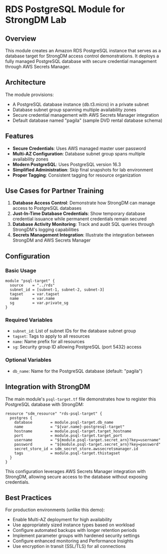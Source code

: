 # RDS PostgreSQL Module for StrongDM Lab

## Overview

This module creates an Amazon RDS PostgreSQL instance that serves as a database target for StrongDM access control demonstrations. It deploys a fully managed PostgreSQL database with secure credential management through AWS Secrets Manager.

## Architecture

The module provisions:
- A PostgreSQL database instance (db.t3.micro) in a private subnet
- Database subnet group spanning multiple availability zones
- Secure credential management with AWS Secrets Manager integration
- Default database named "pagila" (sample DVD rental database schema)

## Features

- **Secure Credentials**: Uses AWS managed master user password
- **Multi-AZ Configuration**: Database subnet group spans multiple availability zones
- **Modern PostgreSQL**: Uses PostgreSQL version 16.3
- **Simplified Administration**: Skip final snapshots for lab environment
- **Proper Tagging**: Consistent tagging for resource organization

## Use Cases for Partner Training

1. **Database Access Control**: Demonstrate how StrongDM can manage access to PostgreSQL databases
2. **Just-In-Time Database Credentials**: Show temporary database credential issuance while permanent credentials remain secured
3. **Database Activity Monitoring**: Track and audit SQL queries through StrongDM's logging capabilities
4. **Secrets Management Integration**: Illustrate the integration between StrongDM and AWS Secrets Manager

## Configuration

### Basic Usage

```hcl
module "psql-target" {
  source    = "../rds"
  subnet_id = [subnet-1, subnet-2, subnet-3]
  tagset    = var.tagset
  name      = var.name
  sg        = var.private_sg
}
```

### Required Variables

- `subnet_id`: List of subnet IDs for the database subnet group
- `tagset`: Tags to apply to all resources
- `name`: Name prefix for all resources
- `sg`: Security group ID allowing PostgreSQL (port 5432) access

### Optional Variables

- `db_name`: Name for the PostgreSQL database (default: "pagila")

## Integration with StrongDM

The main module's `psql-target.tf` file demonstrates how to register this PostgreSQL database with StrongDM:

```hcl
resource "sdm_resource" "rds-psql-target" {
  postgres {
    database        = module.psql-target.db_name
    name            = "${var.name}-postgresql-target"
    hostname        = module.psql-target.target_hostname
    port            = module.psql-target.target_port
    username        = "${module.psql-target.secret_arn}?key=username"
    password        = "${module.psql-target.secret_arn}?key=password"
    secret_store_id = sdm_secret_store.awssecretsmanager.id
    tags            = module.psql-target.thistagset
  }
}
```

This configuration leverages AWS Secrets Manager integration with StrongDM, allowing secure access to the database without exposing credentials.

## Best Practices

For production environments (unlike this demo):
- Enable Multi-AZ deployment for high availability
- Use appropriately sized instance types based on workload
- Configure automated backups with longer retention periods
- Implement parameter groups with hardened security settings
- Configure enhanced monitoring and Performance Insights
- Use encryption in transit (SSL/TLS) for all connections